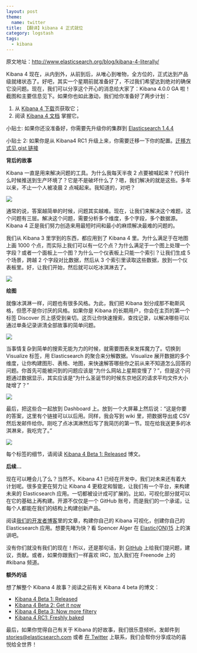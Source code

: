 ```yaml
---
layout: post
theme:
  name: twitter
title: 【翻译】kibana 4 正式就位
category: logstash
tags:
  - kibana
---
```


原文地址：<http://www.elasticsearch.org/blog/kibana-4-literally/>

Kibana 4 现在，从内到外，从前到后，从唯心到唯物，全方位的，正式达到产品级就绪状态了。好吧，其实一个星期前就准备好了，不过我们希望达到绝对的确保它没问题。现在，我们可以分享这个开心的消息给大家了：Kibana 4.0.0 GA 啦！截图和主要信息见下。如果你也如此激动，我们给你准备好了两步计划：

1. 从 [Kibana 4 下载](http://www.elasticsearch.org/overview/kibana/installation/)页获取它；
2. 阅读 [Kibana 4 文档](http://www.elasticsearch.org/guide/en/kibana/current/index.html) 掌握它。

小贴士: 如果你还没准备好，你需要先升级你的集群到 [Elasticsearch 1.4.4](http://www.elasticsearch.org/downloads/1-4-4/)

小贴士 2: 如果你是从 Kibana4 RC1 升级上来，你需要迁移一下你的配置。[迁移方式见 gist 链接](https://gist.github.com/spalger/8daf6c2b7f2954639e38)

**背后的故事**

Kibana 一直是用来解决问题的工具。为什么我每天半夜 2 点要被喊起来？代码什么时候推送到生产环境了？它是不是破坏什么了？嗯，我们解决的就是这些。多年以来，不止一个人被凌晨 2 点喊起来。我知道的，对吧？

![](http://www.elasticsearch.org/content/uploads/2015/02/Screen-Shot-2015-02-17-at-1.25.15-PM-1024x692.png)

通常的说，答案越简单的时候，问题其实越难。现在，让我们来解决这个难题，这个问题有三层。解决这个问题，需要分析多个维度，多个字段，多个数据源。Kibana 4 正是我们努力创造来用最短时间和最小的麻烦解决最难的问题的。

我们从 Kibana 3 里学到的东西，都应用到了 Kibana 4 里。为什么满足于在地图上画 1000 个点，而实际上我们可以有一亿个点？为什么满足于一个图上处理一个字段？或者一个面板上一个图？为什么一个仪表板上只能一个索引？让我们生成 5 个场景，跨越 2 个字段对比数据，然后从 3 个索引里读取这些数据，放到一个仪表板里。好，让我们开始，然后就可以吃冰淇淋去了。

![](http://www.elasticsearch.org/content/uploads/2015/02/Screen-Shot-2015-02-17-at-1.24.14-PM-1024x624.png)

**绘图**

就像冰淇淋一样，问题也有很多风格。为此，我们把 Kibana 划分成那不勒斯风格，但愿不是你讨厌的风格。如果你是 Kibana 的长期用户，你会在主页的第一个标签 Discover 页上感受到亲切。这页让你快速搜索，查找记录，以解决哪些可以通过单条记录讲清全部故事的简单问题。

![](http://www.elasticsearch.org/content/uploads/2015/02/Screen-Shot-2015-02-17-at-1.55.18-PM1-1024x573.png)

当事情复杂到简单的搜索无能为力的时候，就需要图表来发挥魔力了。切换到 Visualize 标签，用 Elasticsearch 的聚合来分解数据。Visualize 展开数据的多个维度，让你构建图形、表格、地图，来快速解答哪些你之前从来不知道怎么回答的问题。你首先可能被问到的问题应该是“为什么网站上星期变慢了？”，但是这个问题通过数据显示，其实应该是“为什么圣诞节的时候东京地区的请求平均文件大小陡增了？”

![](http://www.elasticsearch.org/content/uploads/2015/02/Screen-Shot-2015-02-18-at-11.13.37-AM-1024x617.png)

最后，把这些合一起放到 Dashboard 上。放到一个大屏幕上然后说：“这是你要的答案，这里有个链接可以以后用。同样，我会写到 wiki 里，把数据导出成 CSV 然后发邮件给你。刚吃了点冰淇淋然后写了我简历的第一节。现在给我送更多的冰淇淋来，我吃完了。”

![](http://www.elasticsearch.org/content/uploads/2015/02/Screen-Shot-2015-02-17-at-3.30.30-PM-1024x715.png)

每个标签的细节，请阅读 [Kibana 4 Beta 1: Released](http://chenlinux.com/2014/10/07/kibana-4-beta-1-released/) 博文。

**后续…**

现在可以睡会儿了么？当然不。Kibana 4.1 已经在开发中，我们对未来还有着大计划呢。很多变更在努力让 Kibana 4 更稳定和智能，让我们有一个平台，来构建未来的 Elasticsearch 应用。一切都被设计成可扩展的。比如，可视化部分就可以在它的基础上再构建。开源不仅仅是一个 GitHub 账号，而是我们的一个承诺，让每个人都能在我们的结构上构建创新产品。

阅读[我们的开发者博客](http://www.elasticsearch.org/blog)里的文章，构建你自己的 Kibana 可视化，创建你自己的 Elasticsearch 应用。想要先睹为快？看 Spencer Alger 在 [Elastic{ON}15](http://www.elasticon.com/) 上的演讲吧。

没有你们就没有我们的现在！所以，还是那句话，到 [GitHub](https://github.com/elasticsearch/kibana) 上给我们提问题，建议，贡献。或者，如果你跟我们一样喜欢 IRC，加入我们在 Freenode 上的 #kibana 频道。

**额外的话**

想了解整个 Kibana 4 故事？阅读之前有关 Kibana 4 beta 的博文：

* [Kibana 4 Beta 1: Released](http://chenlinux.com/2014/10/07/kibana-4-beta-1-released/)
* [Kibana 4 Beta 2: Get it now](http://chenlinux.com/2014/11/18/kibana-4-beta-2-get-now/)
* [Kibana 4 Beta 3: Now more filtery](http://chenlinux.com/2014/12/19/kibana-4-beta-3-now-more-filtery/)
* [Kibana 4 RC1: Freshly baked](http://chenlinux.com/2015/02/25/kibana-4-rc1-is-now-available/)

最后，如果你觉得自己有关于 Kibana 的好故事，我们很乐意倾听。发邮件到 [stories@elasticsearch.com](stories@elasticsearch.com) 或者 [在 Twitter](http://www.twitter.com/elasticsearch) 上联系，我们会帮你分享成功的喜悦给全世界！
